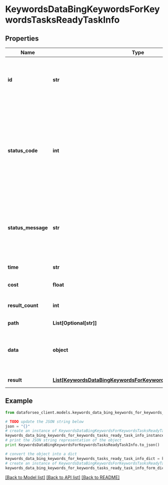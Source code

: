 # KeywordsDataBingKeywordsForKeywordsTasksReadyTaskInfo


## Properties

Name | Type | Description | Notes
------------ | ------------- | ------------- | -------------
**id** | **str** | task identifier unique task identifier in our system in the UUID format | [optional] 
**status_code** | **int** | status code of the task generated by DataForSEO, can be within the following range: 10000-60000 you can find the full list of the response codes here | [optional] 
**status_message** | **str** | informational message of the task you can find the full list of general informational messages here | [optional] 
**time** | **str** | execution time, seconds | [optional] 
**cost** | **float** | total tasks cost, USD | [optional] 
**result_count** | **int** | number of elements in the result array | [optional] 
**path** | **List[Optional[str]]** | URL path | [optional] 
**data** | **object** | contains the same parameters that you specified in the POST request | [optional] 
**result** | [**List[KeywordsDataBingKeywordsForKeywordsTasksReadyResultInfo]**](KeywordsDataBingKeywordsForKeywordsTasksReadyResultInfo.md) | array of results | [optional] 

## Example

```python
from dataforseo_client.models.keywords_data_bing_keywords_for_keywords_tasks_ready_task_info import KeywordsDataBingKeywordsForKeywordsTasksReadyTaskInfo

# TODO update the JSON string below
json = "{}"
# create an instance of KeywordsDataBingKeywordsForKeywordsTasksReadyTaskInfo from a JSON string
keywords_data_bing_keywords_for_keywords_tasks_ready_task_info_instance = KeywordsDataBingKeywordsForKeywordsTasksReadyTaskInfo.from_json(json)
# print the JSON string representation of the object
print KeywordsDataBingKeywordsForKeywordsTasksReadyTaskInfo.to_json()

# convert the object into a dict
keywords_data_bing_keywords_for_keywords_tasks_ready_task_info_dict = keywords_data_bing_keywords_for_keywords_tasks_ready_task_info_instance.to_dict()
# create an instance of KeywordsDataBingKeywordsForKeywordsTasksReadyTaskInfo from a dict
keywords_data_bing_keywords_for_keywords_tasks_ready_task_info_form_dict = keywords_data_bing_keywords_for_keywords_tasks_ready_task_info.from_dict(keywords_data_bing_keywords_for_keywords_tasks_ready_task_info_dict)
```
[[Back to Model list]](../README.md#documentation-for-models) [[Back to API list]](../README.md#documentation-for-api-endpoints) [[Back to README]](../README.md)


